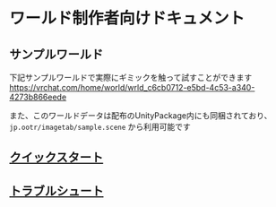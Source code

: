 # ワールド制作者向けドキュメント

## サンプルワールド
下記サンプルワールドで実際にギミックを触って試すことができます  
https://vrchat.com/home/world/wrld_c6cb0712-e5bd-4c53-a340-4273b866eede

また、このワールドデータは配布のUnityPackage内にも同梱されており、 `jp.ootr/imagetab/sample.scene` から利用可能です  

## [クイックスタート](./quick-start.md)
## [トラブルシュート](./troubleshoot.md)

